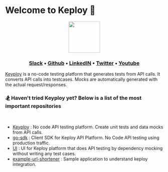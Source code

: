 # Welcome to Keploy 👋

<p style="text-align:center;" align="center">
      <td align="center"><img src="https://avatars.githubusercontent.com/u/92252339?s=200&v=4" width="100px;" alt=""/></a> 
      </td>
</p>

<h3 align="center">
  <b><a href="https://join.slack.com/t/keploy/shared_invite/zt-12rfbvc01-o54cOG0X1G6eVJTuI_orSA">Slack</a></b>
  •
  <a href="https://github.com/keploy">Github</a>
  •
  <a href="https://www.linkedin.com/company/keploy/">LinkedIN</a>
  •
  <a href="https://twitter.com/Keployio">Twitter</a>
  •
  <a href="https://www.youtube.com/channel/UC6OTg7F4o0WkmNtSoob34lg">Youtube</a>
  
</h3>

[Keyploy](https://keploy.io/) is a no-code testing platform that generates tests from API calls. It converts API calls into testcases. Mocks are automatically generated with the actual request/responses.

### 🏂 Haven't tried Keyploy yet? Below is a list of the most **important repositories**

<br>

- [Keyploy](https://github.com/keploy/keploy) : No code API testing platform. Create unit tests and data mocks from API calls.
- [go-sdk](https://github.com/keploy/go-sdk) : Client SDK for Keploy API Platform. No Code API testing using production traffic.
- [UI](https://github.com/keploy/ui) : UI for Keploy platform that does API testing by dependency mocking without writing any test cases.
- [example-url-shortener](https://github.com/keploy/example-url-shortener) : Sample application to understand keploy integration.

<br>


